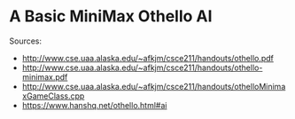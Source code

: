 
# A Basic MiniMax Othello AI

Sources:
* http://www.cse.uaa.alaska.edu/~afkjm/csce211/handouts/othello.pdf
* http://www.cse.uaa.alaska.edu/~afkjm/csce211/handouts/othello-minimax.pdf
* http://www.cse.uaa.alaska.edu/~afkjm/csce211/handouts/othelloMinimaxGameClass.cpp
* https://www.hanshq.net/othello.html#ai

